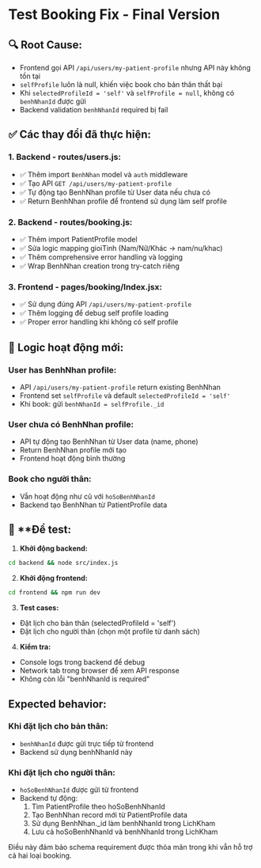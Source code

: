 # Test Booking Fix - Final Version

## 🔍 **Root Cause:**

- Frontend gọi API `/api/users/my-patient-profile` nhưng API này không tồn tại
- `selfProfile` luôn là null, khiến việc book cho bản thân thất bại
- Khi `selectedProfileId = 'self'` và `selfProfile = null`, không có `benhNhanId` được gửi
- Backend validation `benhNhanId` required bị fail

## ✅ **Các thay đổi đã thực hiện:**

### 1. **Backend - routes/users.js:**

- ✅ Thêm import `BenhNhan` model và `auth` middleware
- ✅ Tạo API `GET /api/users/my-patient-profile`
- ✅ Tự động tạo BenhNhan profile từ User data nếu chưa có
- ✅ Return BenhNhan profile để frontend sử dụng làm self profile

### 2. **Backend - routes/booking.js:**

- ✅ Thêm import PatientProfile model
- ✅ Sửa logic mapping gioiTinh (Nam/Nữ/Khác → nam/nu/khac)
- ✅ Thêm comprehensive error handling và logging
- ✅ Wrap BenhNhan creation trong try-catch riêng

### 3. **Frontend - pages/booking/Index.jsx:**

- ✅ Sử dụng đúng API `/api/users/my-patient-profile`
- ✅ Thêm logging để debug self profile loading
- ✅ Proper error handling khi không có self profile

## 🔧 **Logic hoạt động mới:**

### **User has BenhNhan profile:**

- API `/api/users/my-patient-profile` return existing BenhNhan
- Frontend set `selfProfile` và default `selectedProfileId = 'self'`
- Khi book: gửi `benhNhanId = selfProfile._id`

### **User chưa có BenhNhan profile:**

- API tự động tạo BenhNhan từ User data (name, phone)
- Return BenhNhan profile mới tạo
- Frontend hoạt động bình thường

### **Book cho người thân:**

- Vẫn hoạt động như cũ với `hoSoBenhNhanId`
- Backend tạo BenhNhan từ PatientProfile data

## 🧪 \*\*Để test:

1. **Khởi động backend:**

```bash
cd backend && node src/index.js
```

2. **Khởi động frontend:**

```bash
cd frontend && npm run dev
```

3. **Test cases:**

- Đặt lịch cho bản thân (selectedProfileId = 'self')
- Đặt lịch cho người thân (chọn một profile từ danh sách)

4. **Kiểm tra:**

- Console logs trong backend để debug
- Network tab trong browser để xem API response
- Không còn lỗi "benhNhanId is required"

## Expected behavior:

### Khi đặt lịch cho bản thân:

- `benhNhanId` được gửi trực tiếp từ frontend
- Backend sử dụng benhNhanId này

### Khi đặt lịch cho người thân:

- `hoSoBenhNhanId` được gửi từ frontend
- Backend tự động:
  1. Tìm PatientProfile theo hoSoBenhNhanId
  2. Tạo BenhNhan record mới từ PatientProfile data
  3. Sử dụng BenhNhan.\_id làm benhNhanId trong LichKham
  4. Lưu cả hoSoBenhNhanId và benhNhanId trong LichKham

Điều này đảm bảo schema requirement được thỏa mãn trong khi vẫn hỗ trợ cả hai loại booking.
